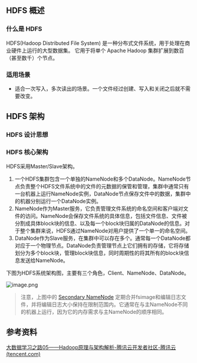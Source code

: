 ## HDFS 概述

### 什么是 HDFS

HDFS(Hadoop Distributed File System) 是一种分布式文件系统，用于处理在商业硬件上运行的大型数据集。 它用于将单个 Apache Hadoop 集群扩展到数百 （甚至数千）个节点。



### 适用场景

- 适合一次写入，多次读出的场景。一个文件经过创建、写入和关闭之后就不需要改变。





## HDFS 架构

### HDFS 设计思想



### HDFS 核心架构

HDFS采用Master/Slave架构。

1. 一个HDFS集群包含一个单独的NameNode和多个DataNode。NameNode节点负责整个HDFS文件系统中的文件的元数据的保管和管理，集群中通常只有一台机器上运行NameNode实例，DataNode节点保存文件中的数据，集群中的机器分别运行一个DataNode实例。
2. NameNode作为Master服务，它负责管理文件系统的命名空间和客户端对文件的访问。NameNode会保存文件系统的具体信息，包括文件信息、文件被分割成具体block块的信息、以及每一个block块归属的DataNode的信息。对于整个集群来说，HDFS通过NameNode对用户提供了一个单一的命名空间。
3. DataNode作为Slave服务，在集群中可以存在多个。通常每一个DataNode都对应于一个物理节点。DataNode负责管理节点上它们拥有的存储，它将存储划分为多个block块，管理block块信息，同时周期性的将其所有的block块信息发送给NameNode。

下图为HDFS系统架构图，主要有三个角色，Client、NameNode、DataNode。

![image.png](images/yp3swfkp1w.png)



> 注意，上图中的 [Secondary NameNode](https://hadoop.apache.org/docs/stable/hadoop-project-dist/hadoop-hdfs/HdfsUserGuide.html) 定期合并fsimage和编辑日志文件，并将编辑日志大小保持在限制范围内。它通常在与主NameNode不同的机器上运行，因为它的内存需求与主NameNode的顺序相同。





## 参考资料

[大数据学习之路05——Hadoop原理与架构解析-腾讯云开发者社区-腾讯云 (tencent.com)](https://cloud.tencent.com/developer/article/1431491)



